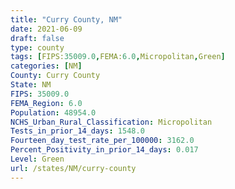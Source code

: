 ```yaml
---
title: "Curry County, NM"
date: 2021-06-09
draft: false
type: county
tags: [FIPS:35009.0,FEMA:6.0,Micropolitan,Green]
categories: [NM]
County: Curry County
State: NM
FIPS: 35009.0
FEMA_Region: 6.0
Population: 48954.0
NCHS_Urban_Rural_Classification: Micropolitan
Tests_in_prior_14_days: 1548.0
Fourteen_day_test_rate_per_100000: 3162.0
Percent_Positivity_in_prior_14_days: 0.017
Level: Green
url: /states/NM/curry-county
---
```



